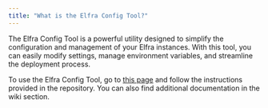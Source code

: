 ```yaml
---
title: "What is the Elfra Config Tool?"
---
```


The Elfra Config Tool is a powerful utility designed to simplify the configuration and management of your Elfra instances. With this tool, you can easily modify settings, manage environment variables, and streamline the deployment process.

To use the Elfra Config Tool, go to [this page](https://github.com/Saftladen-Tech/Elfra-Config-Tool) and follow the instructions provided in the repository. You can also find additional documentation in the wiki section.
